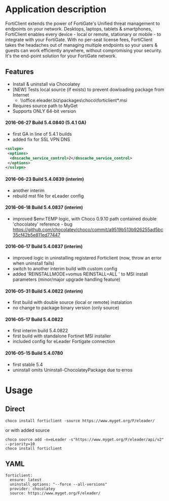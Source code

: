 Application description
=======================
FortiClient extends the power of FortiGate's Unified threat management to endpoints on your network. Desktops, laptops, tablets & smartphones, FortiClient enables every device - local or remote, stationary or mobile - to integrate with your FortiGate. With no per-seat license fees, FortiClient takes the headaches out of managing multiple endpoints so your users & guests can work efficiently anywhere, without compromising your security. It's the end-point solution for your FortiGate network.

Features
--------
* Install & uninstall via Chocolatey
* [NEW] Tests local source (if exists) to prevent dowloading package from Internet 
	* \\\\office.eleader.biz\packages\choco\forticlient*.msi 
* Requires source path to MyGet
* Supports ONLY 64-bit version


#### 2016-06-27 Build 5.4.0840 (5.4.1 GA)
* first GA in line of 5.4.1 builds
* added fix for SSL VPN DNS
```xml
<sslvpn> 
 <options> 
  <dnscache_service_control>2</dnscache_service_control> 
 </options>
</sslvpn>
```



#### 2016-06-23 Build 5.4.0839 (interim)
* another interim
* rebuild mst file for eLeader config

#### 2016-06-18 Build 5.4.0837 (interim)
* improved $env:TEMP logic, with Choco 0.9.10 path contained double 'chocolatey' reference - bug https://github.com/chocolatey/choco/commit/a9519b513b926255ad5bc35cf42b5e811ed77447

#### 2016-06-17 Build 5.4.0837 (interim)
* improved logic in uninstalling registered Forticlient (now, throw an error when uninstall fails)
* switch to another interim build with custom config
* added 'REINSTALLMODE=vomus REINSTALL=ALL ' to MSI install parameters (minor/major upgrade handling feature)

#### 2016-05-31 Build 5.4.0822 (interim)
* first build with double source (local or remote) instalation
* no change to package binary version (only source)

#### 2016-05-17 Build 5.4.0822
* first interim build 5.4.0822
* first build with standalone Fortinet MSI installer
* included config for eLeader Fortigate connection

#### 2016-05-15 Build 5.4.0780 
* first stable 5.4
* uninstall omits Uninstall-ChocolateyPackage due to erros

# Usage
## Direct
``` 
choco install forticlient -source https://www.myget.org/F/eleader/ 
```
or with added source
```
choco source add -n=eLeader -s"https://www.myget.org/F/eleader/api/v2" --priority=10
choco install forticlient
```
## YAML
```
forticlient:
  ensure: latest
  uninstall_options: "--force --all-versions"
  provider: chocolatey
  source: https://www.myget.org/F/eleader/
```  